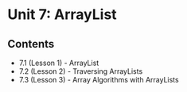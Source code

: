# Unit 7: ArrayList

## Contents
- 7.1 (Lesson 1) - ArrayList
- 7.2 (Lesson 2) - Traversing ArrayLists
- 7.3 (Lesson 3) - Array Algorithms with ArrayLists